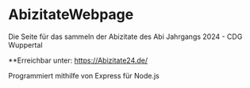 # AbizitateWebpage
Die Seite für das sammeln der Abizitate des Abi Jahrgangs 2024 - CDG Wuppertal

**Erreichbar unter:
https://Abizitate24.de/

Programmiert mithilfe von Express für Node.js

